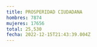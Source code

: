```yaml
---
title: PROSPERIDAD CIUDADANA
hombres: 7874
mujeres: 17656
total: 25,530
fecha: 2022-12-15T21:43:39.004Z
---
```

